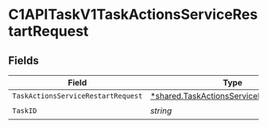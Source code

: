 # C1APITaskV1TaskActionsServiceRestartRequest


## Fields

| Field                                                                                                      | Type                                                                                                       | Required                                                                                                   | Description                                                                                                |
| ---------------------------------------------------------------------------------------------------------- | ---------------------------------------------------------------------------------------------------------- | ---------------------------------------------------------------------------------------------------------- | ---------------------------------------------------------------------------------------------------------- |
| `TaskActionsServiceRestartRequest`                                                                         | [*shared.TaskActionsServiceRestartRequest](../../../pkg/models/shared/taskactionsservicerestartrequest.md) | :heavy_minus_sign:                                                                                         | N/A                                                                                                        |
| `TaskID`                                                                                                   | *string*                                                                                                   | :heavy_check_mark:                                                                                         | N/A                                                                                                        |